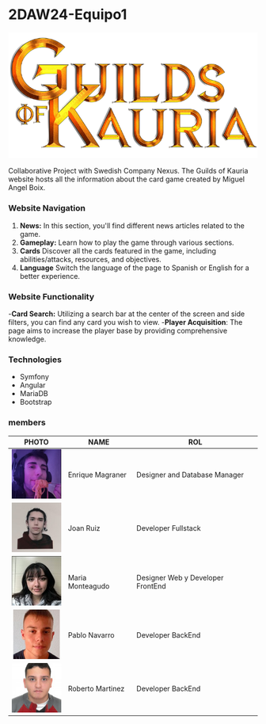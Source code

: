 # 2DAW24-Equipo1
![Guilds of Kauria](https://github.com/RobertoRedes2001/2DAW24-Equipo1/blob/36bd0d8d3da8d400e854596db1096d9a2cf76498/Logo.png)


Collaborative Project with Swedish Company Nexus. The Guilds of Kauria website hosts all the information about the card game created by Miguel Angel Boix.

### Website Navigation


1. **News:**  In this section, you'll find different news articles related to the game.
2. **Gameplay:** Learn how to play the game through various sections.
3. **Cards** Discover all the cards featured in the game, including abilities/attacks, resources, and objectives.
4. **Language** Switch the language of the page to Spanish or English for a better experience.

### Website Functionality

-**Card Search:** Utilizing a search bar at the center of the screen and side filters, you can find any card you wish to view.
-**Player Acquisition**: The page aims to increase the player base by providing comprehensive knowledge.


### Technologies

- Symfony
- Angular
- MariaDB
- Bootstrap

### members

| PHOTO | NAME | ROL |
|------|--------|-----|
| ![Foto 1](https://github.com/RobertoRedes2001/2DAW24-Equipo1/blob/fe47ee2bdec9db87d1fb2cf5caaa975fa75ded87/Equipo/kike.png) | Enrique Magraner | Designer and Database Manager |
| ![Foto 2](https://github.com/RobertoRedes2001/2DAW24-Equipo1/blob/fe47ee2bdec9db87d1fb2cf5caaa975fa75ded87/Equipo/jon.jpg) | Joan Ruiz | Developer Fullstack |
| ![Foto 3](https://github.com/RobertoRedes2001/2DAW24-Equipo1/blob/fe47ee2bdec9db87d1fb2cf5caaa975fa75ded87/Equipo/ria.jpg) | Maria Monteagudo | Designer Web y Developer FrontEnd |
| ![Foto 3](https://github.com/RobertoRedes2001/2DAW24-Equipo1/blob/fe47ee2bdec9db87d1fb2cf5caaa975fa75ded87/Equipo/paaaaa.jpg) | Pablo Navarro | Developer BackEnd |
| ![Foto 3](https://github.com/RobertoRedes2001/2DAW24-Equipo1/blob/fe47ee2bdec9db87d1fb2cf5caaa975fa75ded87/Equipo/rorororo.jpg) | Roberto Martinez | Developer BackEnd |
